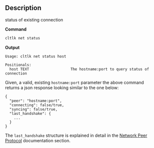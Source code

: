 ## Description
status of existing connection

**Command**

```sh
cltlk net status
```
**Output**

```console
Usage: cltlk net status host

Positionals:
  host TEXT                   The hostname:port to query status of connection
```

Given, a valid, existing `hostname:port` parameter the above command returns a json response looking similar to the one below:

```
{
  "peer": "hostname:port",
  "connecting": false/true,
  "syncing": false/true,
  "last_handshake": {
    ...
  }
}
```

The `last_handshake` structure is explained in detail in the [Network Peer Protocol](https://developers.tlk.io/welcome/latest/protocol/network_peer_protocol#421-handshake-message) documentation section.
